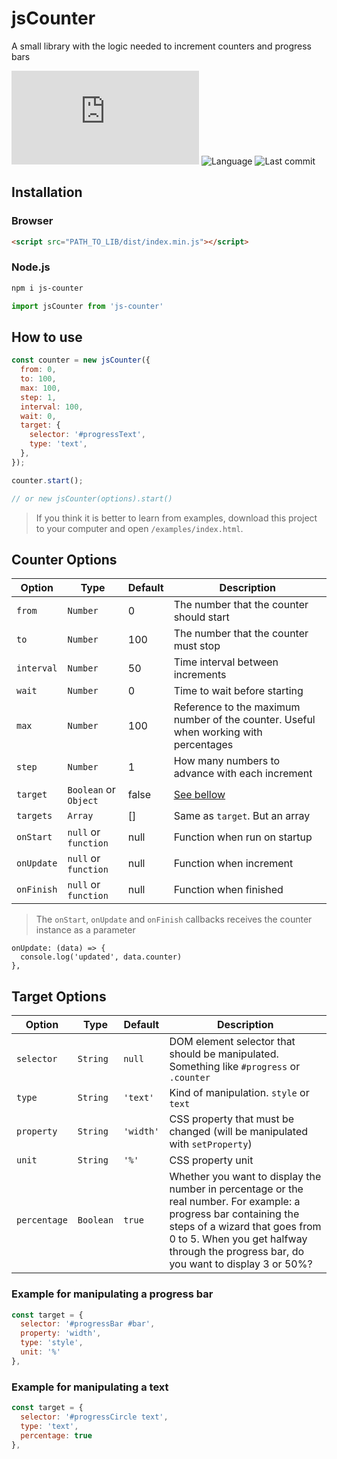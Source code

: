 # jsCounter
A small library with the logic needed to increment counters and progress bars

![Size](https://img.shields.io/github/size/mauricio-testa/js-counter/dist/index.min.js)
![Language](https://img.shields.io/github/languages/top/mauricio-testa/js-counter)
![Last commit](https://img.shields.io/github/last-commit/mauricio-testa/js-counter)

## Installation

### Browser

```html
<script src="PATH_TO_LIB/dist/index.min.js"></script>
```

### Node.js

```bash
npm i js-counter
```

```js
import jsCounter from 'js-counter'
```

## How to use
```js
const counter = new jsCounter({
  from: 0, 
  to: 100,
  max: 100,
  step: 1,
  interval: 100, 
  wait: 0,
  target: {
    selector: '#progressText',
    type: 'text',
  },
});

counter.start();

// or new jsCounter(options).start()
```

> If you think it is better to learn from examples, download this project to your computer and open `/examples/index.html`.

## Counter Options

Option | Type | Default | Description
--- | --- | --- | --- |
`from` | `Number` | 0 | The number that the counter should start
`to` | `Number` |100 | The number that the counter must stop
`interval` | `Number` | 50 | Time interval between increments
`wait` | `Number` | 0 | Time to wait before starting
`max` | `Number` | 100 | Reference to the maximum number of the counter. Useful when working with percentages
`step` | `Number` | 1 | How many numbers to advance with each increment
`target` | `Boolean` or `Object` | false | [See bellow](#target-options)
`targets` | `Array`  | [] | Same as `target`. But an array
`onStart` | `null` or `function` | null | Function when run on startup
`onUpdate` | `null` or `function` | null | Function when increment
`onFinish` | `null` or `function` | null | Function when finished

> The `onStart`, `onUpdate` and `onFinish` callbacks receives the counter instance as a parameter
```
onUpdate: (data) => {
  console.log('updated', data.counter)
},
```
## Target Options

Option | Type | Default | Description
--- | --- | --- | --- |
`selector` | `String` | `null` | DOM element selector that should be manipulated. Something like `#progress` or `.counter`
`type` | `String` | `'text'` | Kind of manipulation. `style` or `text`
`property` | `String` | `'width'` | CSS property that must be changed (will be manipulated with `setProperty`)
`unit` | `String` | `'%'` | CSS property unit
`percentage` | `Boolean` | `true` | Whether you want to display the number in percentage or the real number. For example: a progress bar containing the steps of a wizard that goes from 0 to 5. When you get halfway through the progress bar, do you want to display 3 or 50%?

### Example for manipulating a progress bar
```js
const target = {
  selector: '#progressBar #bar',
  property: 'width',
  type: 'style',
  unit: '%'
},
```

### Example for manipulating a text
```js
const target = {
  selector: '#progressCircle text',
  type: 'text',
  percentage: true
},
```